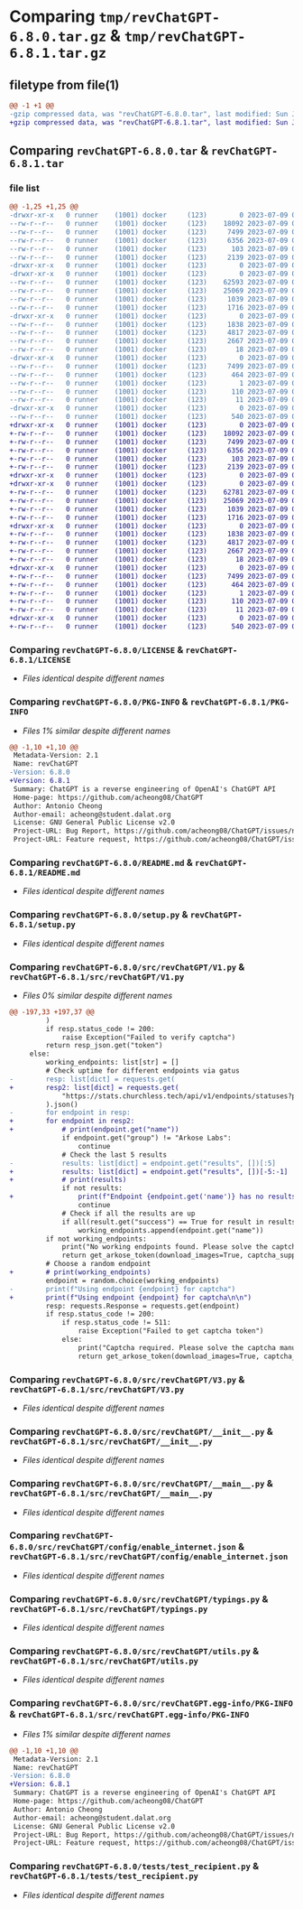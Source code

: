 # Comparing `tmp/revChatGPT-6.8.0.tar.gz` & `tmp/revChatGPT-6.8.1.tar.gz`

## filetype from file(1)

```diff
@@ -1 +1 @@
-gzip compressed data, was "revChatGPT-6.8.0.tar", last modified: Sun Jul  9 05:02:17 2023, max compression
+gzip compressed data, was "revChatGPT-6.8.1.tar", last modified: Sun Jul  9 06:01:53 2023, max compression
```

## Comparing `revChatGPT-6.8.0.tar` & `revChatGPT-6.8.1.tar`

### file list

```diff
@@ -1,25 +1,25 @@
-drwxr-xr-x   0 runner    (1001) docker     (123)        0 2023-07-09 05:02:17.384767 revChatGPT-6.8.0/
--rw-r--r--   0 runner    (1001) docker     (123)    18092 2023-07-09 05:01:50.000000 revChatGPT-6.8.0/LICENSE
--rw-r--r--   0 runner    (1001) docker     (123)     7499 2023-07-09 05:02:17.384767 revChatGPT-6.8.0/PKG-INFO
--rw-r--r--   0 runner    (1001) docker     (123)     6356 2023-07-09 05:02:17.000000 revChatGPT-6.8.0/README.md
--rw-r--r--   0 runner    (1001) docker     (123)      103 2023-07-09 05:02:17.384767 revChatGPT-6.8.0/setup.cfg
--rw-r--r--   0 runner    (1001) docker     (123)     2139 2023-07-09 05:01:50.000000 revChatGPT-6.8.0/setup.py
-drwxr-xr-x   0 runner    (1001) docker     (123)        0 2023-07-09 05:02:17.380767 revChatGPT-6.8.0/src/
-drwxr-xr-x   0 runner    (1001) docker     (123)        0 2023-07-09 05:02:17.384767 revChatGPT-6.8.0/src/revChatGPT/
--rw-r--r--   0 runner    (1001) docker     (123)    62593 2023-07-09 05:01:50.000000 revChatGPT-6.8.0/src/revChatGPT/V1.py
--rw-r--r--   0 runner    (1001) docker     (123)    25069 2023-07-09 05:01:50.000000 revChatGPT-6.8.0/src/revChatGPT/V3.py
--rw-r--r--   0 runner    (1001) docker     (123)     1039 2023-07-09 05:01:50.000000 revChatGPT-6.8.0/src/revChatGPT/__init__.py
--rw-r--r--   0 runner    (1001) docker     (123)     1716 2023-07-09 05:01:50.000000 revChatGPT-6.8.0/src/revChatGPT/__main__.py
-drwxr-xr-x   0 runner    (1001) docker     (123)        0 2023-07-09 05:02:17.384767 revChatGPT-6.8.0/src/revChatGPT/config/
--rw-r--r--   0 runner    (1001) docker     (123)     1838 2023-07-09 05:01:50.000000 revChatGPT-6.8.0/src/revChatGPT/config/enable_internet.json
--rw-r--r--   0 runner    (1001) docker     (123)     4817 2023-07-09 05:01:50.000000 revChatGPT-6.8.0/src/revChatGPT/typings.py
--rw-r--r--   0 runner    (1001) docker     (123)     2667 2023-07-09 05:01:50.000000 revChatGPT-6.8.0/src/revChatGPT/utils.py
--rw-r--r--   0 runner    (1001) docker     (123)       18 2023-07-09 05:01:50.000000 revChatGPT-6.8.0/src/revChatGPT/version.py
-drwxr-xr-x   0 runner    (1001) docker     (123)        0 2023-07-09 05:02:17.384767 revChatGPT-6.8.0/src/revChatGPT.egg-info/
--rw-r--r--   0 runner    (1001) docker     (123)     7499 2023-07-09 05:02:17.000000 revChatGPT-6.8.0/src/revChatGPT.egg-info/PKG-INFO
--rw-r--r--   0 runner    (1001) docker     (123)      464 2023-07-09 05:02:17.000000 revChatGPT-6.8.0/src/revChatGPT.egg-info/SOURCES.txt
--rw-r--r--   0 runner    (1001) docker     (123)        1 2023-07-09 05:02:17.000000 revChatGPT-6.8.0/src/revChatGPT.egg-info/dependency_links.txt
--rw-r--r--   0 runner    (1001) docker     (123)      110 2023-07-09 05:02:17.000000 revChatGPT-6.8.0/src/revChatGPT.egg-info/requires.txt
--rw-r--r--   0 runner    (1001) docker     (123)       11 2023-07-09 05:02:17.000000 revChatGPT-6.8.0/src/revChatGPT.egg-info/top_level.txt
-drwxr-xr-x   0 runner    (1001) docker     (123)        0 2023-07-09 05:02:17.384767 revChatGPT-6.8.0/tests/
--rw-r--r--   0 runner    (1001) docker     (123)      540 2023-07-09 05:01:50.000000 revChatGPT-6.8.0/tests/test_recipient.py
+drwxr-xr-x   0 runner    (1001) docker     (123)        0 2023-07-09 06:01:53.546250 revChatGPT-6.8.1/
+-rw-r--r--   0 runner    (1001) docker     (123)    18092 2023-07-09 06:01:21.000000 revChatGPT-6.8.1/LICENSE
+-rw-r--r--   0 runner    (1001) docker     (123)     7499 2023-07-09 06:01:53.546250 revChatGPT-6.8.1/PKG-INFO
+-rw-r--r--   0 runner    (1001) docker     (123)     6356 2023-07-09 06:01:53.000000 revChatGPT-6.8.1/README.md
+-rw-r--r--   0 runner    (1001) docker     (123)      103 2023-07-09 06:01:53.546250 revChatGPT-6.8.1/setup.cfg
+-rw-r--r--   0 runner    (1001) docker     (123)     2139 2023-07-09 06:01:21.000000 revChatGPT-6.8.1/setup.py
+drwxr-xr-x   0 runner    (1001) docker     (123)        0 2023-07-09 06:01:53.542250 revChatGPT-6.8.1/src/
+drwxr-xr-x   0 runner    (1001) docker     (123)        0 2023-07-09 06:01:53.546250 revChatGPT-6.8.1/src/revChatGPT/
+-rw-r--r--   0 runner    (1001) docker     (123)    62781 2023-07-09 06:01:21.000000 revChatGPT-6.8.1/src/revChatGPT/V1.py
+-rw-r--r--   0 runner    (1001) docker     (123)    25069 2023-07-09 06:01:21.000000 revChatGPT-6.8.1/src/revChatGPT/V3.py
+-rw-r--r--   0 runner    (1001) docker     (123)     1039 2023-07-09 06:01:21.000000 revChatGPT-6.8.1/src/revChatGPT/__init__.py
+-rw-r--r--   0 runner    (1001) docker     (123)     1716 2023-07-09 06:01:21.000000 revChatGPT-6.8.1/src/revChatGPT/__main__.py
+drwxr-xr-x   0 runner    (1001) docker     (123)        0 2023-07-09 06:01:53.546250 revChatGPT-6.8.1/src/revChatGPT/config/
+-rw-r--r--   0 runner    (1001) docker     (123)     1838 2023-07-09 06:01:21.000000 revChatGPT-6.8.1/src/revChatGPT/config/enable_internet.json
+-rw-r--r--   0 runner    (1001) docker     (123)     4817 2023-07-09 06:01:21.000000 revChatGPT-6.8.1/src/revChatGPT/typings.py
+-rw-r--r--   0 runner    (1001) docker     (123)     2667 2023-07-09 06:01:21.000000 revChatGPT-6.8.1/src/revChatGPT/utils.py
+-rw-r--r--   0 runner    (1001) docker     (123)       18 2023-07-09 06:01:21.000000 revChatGPT-6.8.1/src/revChatGPT/version.py
+drwxr-xr-x   0 runner    (1001) docker     (123)        0 2023-07-09 06:01:53.546250 revChatGPT-6.8.1/src/revChatGPT.egg-info/
+-rw-r--r--   0 runner    (1001) docker     (123)     7499 2023-07-09 06:01:53.000000 revChatGPT-6.8.1/src/revChatGPT.egg-info/PKG-INFO
+-rw-r--r--   0 runner    (1001) docker     (123)      464 2023-07-09 06:01:53.000000 revChatGPT-6.8.1/src/revChatGPT.egg-info/SOURCES.txt
+-rw-r--r--   0 runner    (1001) docker     (123)        1 2023-07-09 06:01:53.000000 revChatGPT-6.8.1/src/revChatGPT.egg-info/dependency_links.txt
+-rw-r--r--   0 runner    (1001) docker     (123)      110 2023-07-09 06:01:53.000000 revChatGPT-6.8.1/src/revChatGPT.egg-info/requires.txt
+-rw-r--r--   0 runner    (1001) docker     (123)       11 2023-07-09 06:01:53.000000 revChatGPT-6.8.1/src/revChatGPT.egg-info/top_level.txt
+drwxr-xr-x   0 runner    (1001) docker     (123)        0 2023-07-09 06:01:53.546250 revChatGPT-6.8.1/tests/
+-rw-r--r--   0 runner    (1001) docker     (123)      540 2023-07-09 06:01:21.000000 revChatGPT-6.8.1/tests/test_recipient.py
```

### Comparing `revChatGPT-6.8.0/LICENSE` & `revChatGPT-6.8.1/LICENSE`

 * *Files identical despite different names*

### Comparing `revChatGPT-6.8.0/PKG-INFO` & `revChatGPT-6.8.1/PKG-INFO`

 * *Files 1% similar despite different names*

```diff
@@ -1,10 +1,10 @@
 Metadata-Version: 2.1
 Name: revChatGPT
-Version: 6.8.0
+Version: 6.8.1
 Summary: ChatGPT is a reverse engineering of OpenAI's ChatGPT API
 Home-page: https://github.com/acheong08/ChatGPT
 Author: Antonio Cheong
 Author-email: acheong@student.dalat.org
 License: GNU General Public License v2.0
 Project-URL: Bug Report, https://github.com/acheong08/ChatGPT/issues/new?assignees=&labels=bug-report&template=bug_report.yml&title=%5BBug%5D%3A+
 Project-URL: Feature request, https://github.com/acheong08/ChatGPT/issues/new?assignees=&labels=enhancement&template=feature_request.yml&title=%5BFeature+Request%5D%3A+
```

### Comparing `revChatGPT-6.8.0/README.md` & `revChatGPT-6.8.1/README.md`

 * *Files identical despite different names*

### Comparing `revChatGPT-6.8.0/setup.py` & `revChatGPT-6.8.1/setup.py`

 * *Files identical despite different names*

### Comparing `revChatGPT-6.8.0/src/revChatGPT/V1.py` & `revChatGPT-6.8.1/src/revChatGPT/V1.py`

 * *Files 0% similar despite different names*

```diff
@@ -197,33 +197,37 @@
         )
         if resp.status_code != 200:
             raise Exception("Failed to verify captcha")
         return resp_json.get("token")
     else:
         working_endpoints: list[str] = []
         # Check uptime for different endpoints via gatus
-        resp: list[dict] = requests.get(
+        resp2: list[dict] = requests.get(
             "https://stats.churchless.tech/api/v1/endpoints/statuses?page=1"
         ).json()
-        for endpoint in resp:
+        for endpoint in resp2:
+            # print(endpoint.get("name"))
             if endpoint.get("group") != "Arkose Labs":
                 continue
             # Check the last 5 results
-            results: list[dict] = endpoint.get("results", [])[:5]
+            results: list[dict] = endpoint.get("results", [])[-5:-1]
+            # print(results)
             if not results:
+                print(f"Endpoint {endpoint.get('name')} has no results")
                 continue
             # Check if all the results are up
             if all(result.get("success") == True for result in results):
                 working_endpoints.append(endpoint.get("name"))
         if not working_endpoints:
             print("No working endpoints found. Please solve the captcha manually.")
             return get_arkose_token(download_images=True, captcha_supported=True)
         # Choose a random endpoint
+        # print(working_endpoints)
         endpoint = random.choice(working_endpoints)
-        print(f"Using endpoint {endpoint} for captcha")
+        print(f"Using endpoint {endpoint} for captcha\n\n")
         resp: requests.Response = requests.get(endpoint)
         if resp.status_code != 200:
             if resp.status_code != 511:
                 raise Exception("Failed to get captcha token")
             else:
                 print("Captcha required. Please solve the captcha manually.")
                 return get_arkose_token(download_images=True, captcha_supported=True)
```

### Comparing `revChatGPT-6.8.0/src/revChatGPT/V3.py` & `revChatGPT-6.8.1/src/revChatGPT/V3.py`

 * *Files identical despite different names*

### Comparing `revChatGPT-6.8.0/src/revChatGPT/__init__.py` & `revChatGPT-6.8.1/src/revChatGPT/__init__.py`

 * *Files identical despite different names*

### Comparing `revChatGPT-6.8.0/src/revChatGPT/__main__.py` & `revChatGPT-6.8.1/src/revChatGPT/__main__.py`

 * *Files identical despite different names*

### Comparing `revChatGPT-6.8.0/src/revChatGPT/config/enable_internet.json` & `revChatGPT-6.8.1/src/revChatGPT/config/enable_internet.json`

 * *Files identical despite different names*

### Comparing `revChatGPT-6.8.0/src/revChatGPT/typings.py` & `revChatGPT-6.8.1/src/revChatGPT/typings.py`

 * *Files identical despite different names*

### Comparing `revChatGPT-6.8.0/src/revChatGPT/utils.py` & `revChatGPT-6.8.1/src/revChatGPT/utils.py`

 * *Files identical despite different names*

### Comparing `revChatGPT-6.8.0/src/revChatGPT.egg-info/PKG-INFO` & `revChatGPT-6.8.1/src/revChatGPT.egg-info/PKG-INFO`

 * *Files 1% similar despite different names*

```diff
@@ -1,10 +1,10 @@
 Metadata-Version: 2.1
 Name: revChatGPT
-Version: 6.8.0
+Version: 6.8.1
 Summary: ChatGPT is a reverse engineering of OpenAI's ChatGPT API
 Home-page: https://github.com/acheong08/ChatGPT
 Author: Antonio Cheong
 Author-email: acheong@student.dalat.org
 License: GNU General Public License v2.0
 Project-URL: Bug Report, https://github.com/acheong08/ChatGPT/issues/new?assignees=&labels=bug-report&template=bug_report.yml&title=%5BBug%5D%3A+
 Project-URL: Feature request, https://github.com/acheong08/ChatGPT/issues/new?assignees=&labels=enhancement&template=feature_request.yml&title=%5BFeature+Request%5D%3A+
```

### Comparing `revChatGPT-6.8.0/tests/test_recipient.py` & `revChatGPT-6.8.1/tests/test_recipient.py`

 * *Files identical despite different names*

